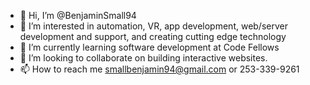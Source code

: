 - 👋 Hi, I’m @BenjaminSmall94
- 👀 I’m interested in automation, VR, app development, web/server development and support, and creating cutting edge technology
- 🌱 I’m currently learning software development at Code Fellows
- 💞️ I’m looking to collaborate on building interactive websites.
- 📫 How to reach me smallbenjamin94@gmail.com or 253-339-9261

<!---
BenjaminSmall94/BenjaminSmall94 is a ✨ special ✨ repository because its `README.md` (this file) appears on your GitHub profile.
You can click the Preview link to take a look at your changes.
--->
